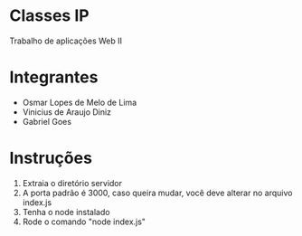 # Classes IP
Trabalho de aplicações Web II

# Integrantes
* Osmar Lopes de Melo de Lima
* Vinicius de Araujo Diniz
* Gabriel Goes

# Instruções
1. Extraia o diretório servidor
2. A porta padrão é 3000, caso queira mudar, você deve alterar no arquivo index.js
3. Tenha o node instalado
4. Rode o comando "node index.js"
